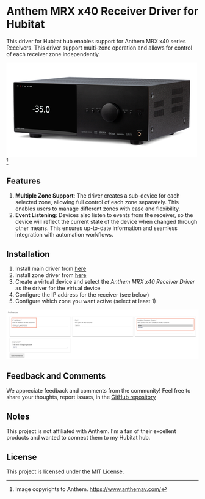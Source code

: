 # Anthem MRX x40 Receiver Driver for Hubitat

This driver for Hubitat hub enables support for Anthem MRX x40 series Receivers. 
This driver support multi-zone operation and allows for control of each receiver zone independently. 

![Anthem MRX 1140 8k](assets/mrx-1140-8k.png)[^1]

[^1]: Image copyrights to Anthem. https://www.anthemav.com/

## Features

1. **Multiple Zone Support**: The driver creates a sub-device for each selected
zone, allowing full control of each zone separately. This enables users to
manage different zones with ease and flexibility.
2. **Event Listening**: Devices also listen to events from the receiver, so the
device will reflect the current state of the device when changed through other
means. This ensures up-to-date information and seamless integration with
automation workflows.

## Installation

1. Install main driver from [here](https://raw.githubusercontent.com/yonatan-mitmit/HubitatAnthem/main/AnthemMain.groovy)
2. Install zone driver from [here](https://raw.githubusercontent.com/yonatan-mitmit/HubitatAnthem/main/AnthemChild.groovy)
3. Create a virtual device and select the _Anthem MRX x40 Receiver Driver_ as the driver for the virtual device
4. Configure the IP address for the receiver (see below)
5. Configure which zone you want active (select at least 1)

![Screenshot of configuration for main driver](assets/Configure.png)


## Feedback and Comments

We appreciate feedback and comments from the community! Feel free to share your thoughts, report issues, in the [GitHub repository](https://github.com/yonatan-mitmit/HubitatAnthem)

## Notes
This project is not affiliated with Anthem. I'm a fan of their excellent products and wanted to connect them to my Hubitat hub.

## License
This project is licensed under the MIT License.